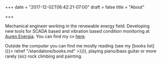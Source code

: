 +++
date = "2017-12-02T06:42:21-07:00"
draft = false
title = "About"

+++

Mechanical engineer working in the renewable energy field. Developing new tools for SCADA based and vibration based condition monitoring at [Auren Energia](https://www.aurenenergia.com.br). You can find my cv [here](/docs/cv.pdf).


Outside the computer you can find me mostly reading (see my [books list]({{< relref "/standalone/books.md" >}})), playing piano/bass guitar or more rarely (sic) rock climbing and painting.  
